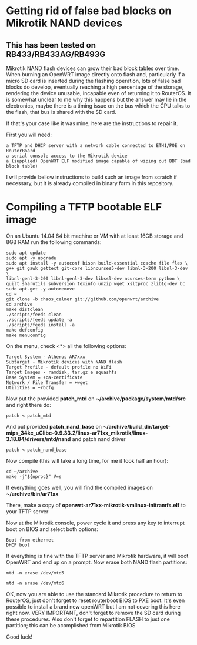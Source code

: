 # Getting rid of false bad blocks on Mikrotik NAND devices
## This has been tested on RB433/RB433AG/RB493G

Mikrotik NAND flash devices can grow their bad block tables over time.
When burning an OpenWRT image directly onto flash and, particularly if a micro SD card is inserted during the flashing operation, lots of false bad blocks do develop, eventually reaching a high percentage of the storage, rendering the device unusable, incapable even of returning it to RouterOS. It is somewhat unclear to me why this happens but the answer may lie in the electronics, maybe there is a timing issue on the bus which the CPU talks to the flash, that bus is shared with the SD card.

If that's your case like it was mine, here are the instructions to repair it.

First you will need:
```
a TFTP and DHCP server with a network cable connected to ETH1/POE on RouterBoard
a serial console access to the Mikrotik device
a (supplied) OpenWRT ELF modified image capable of wiping out BBT (bad block table)
```

I will provide bellow instructions to build such an image from scratch if necessary, but it is already compiled in binary form in this repository.

# Compiling a TFTP bootable ELF image
On an Ubuntu 14.04 64 bit machine or VM with at least 16GB storage and 8GB RAM run the following commands:
```
sudo apt update 
sudo apt -y upgrade
sudo apt install -y autoconf bison build-essential ccache file flex \
g++ git gawk gettext git-core libncurses5-dev libnl-3-200 libnl-3-dev \
libnl-genl-3-200 libnl-genl-3-dev libssl-dev ncurses-term python \
quilt sharutils subversion texinfo unzip wget xsltproc zlib1g-dev bc
sudo apt-get -y autoremove
cd ~
git clone -b chaos_calmer git://github.com/openwrt/archive
cd archive
make distclean
./scripts/feeds clean
./scripts/feeds update -a
./scripts/feeds install -a
make defconfig
make menuconfig
```
On the menu, check <*> all the following options:
```
Target System - Atheros AR7xxx
Subtarget - Mikrotik devices with NAND flash
Target Profile - default profile no WiFi
Target Images - ramdisk, tar.gz e squashfs
Base System = +ca-certificate
Network / File Transfer = +wget
Utilities = +rbcfg
```
Now put the provided **patch_mtd** on **~/archive/package/system/mtd/src** and right there do:
```
patch < patch_mtd
```
And put provided **patch_nand_base** on **~/archive/build_dir/target-mips_34kc_uClibc-0.9.33.2/linux-ar71xx_mikrotik/linux-3.18.84/drivers/mtd/nand** and patch nand driver
```
patch < patch_nand_base
```

Now compile (this will take a long time, for me it took half an hour):
```
cd ~/archive 
make -j"${nproc}" V=s
```
If everything goes well, you will find the compiled images on **~/archive/bin/ar71xx**

There, make a copy of **openwrt-ar71xx-mikrotik-vmlinux-initramfs.elf** to your TFTP server

Now at the Mikrotik console, power cycle it and press any key to interrupt boot on BIOS and select both options:
```
Boot from ethernet
DHCP boot
```
If everything is fine with the TFTP server and Mikrotik hardware, it will boot OpenWRT and end up on a prompt.
Now erase both NAND flash partitions:
```
mtd -n erase /dev/mtd5

mtd -n erase /dev/mtd6
```
OK, now you are able to use the standard Mikrotik procedure to return to RouterOS, just don't forget to reset routerboot BIOS to PXE boot. It's even possible to install a brand new openWRT but I am not covering this here right now. VERY IMPORTANT, don't forget to remove the SD card during these procedures.
Also don't forget to repartition FLASH to just one partition; this can be acomplished from Mikrotik BIOS

Good luck!
